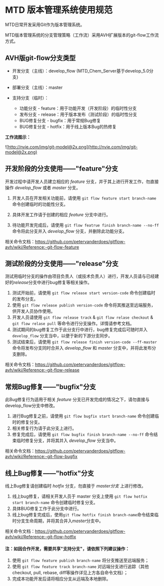 # MTD 版本管理系统使用规范

MTD日常开发采用Git作为版本管理系统。

MTD版本管理系统的分支管理策略（工作流）采用AVH扩展版本的git-flow工作流方式。



## AVH版git-flow分支类型

- 开发分支（主线）：develop_flow (MTD_Chem_Server基于develop_5.0分支)

- 部署分支（主线）：master

- 支持分支（临时）：
  - 功能分支 - feature：用于功能开发（开发阶段）的临时性分支
  - 发布分支 - release：用于版本发布（测试阶段）的临时性分支
  - BUG修复分支 - bugfix：用于常规Bug修复
  - BUG修复分支 - hotfix：用于线上版本Bug的热修复

**工作流图示：**

![http://nvie.com/img/git-model@2x.png](http://nvie.com/img/git-model@2x.png)



## 开发阶段的分支使用——"feature"分支

开发过程中请开发人员建立相应的 *feature* 分支，并于其上进行开发工作，勿直接操作 *develop_flow* 或者 *master* 分支。

1. 开发人员在开发相关功能前，请使用 `git flow feature start branch-name` 命令创建临时的功能性分支。 

2. 具体开发工作请于创建的相应 *feature* 分支中进行。

3. 待功能开发完成后，请使用 `git flow featrue finish branch-name --no-ff` 命令将此分支并入 *develop_flow* 分支，并删除此功能分支。

相关命令文档：https://github.com/petervanderdoes/gitflow-avh/wiki/Reference:-git-flow-feature


## 测试阶段的分支使用——"release"分支

测试用临时分支的操作由项目负责人（或技术负责人）进行，开发人员请与已经建好的*release*分支中进行bug修复等相关操作。

1. 测试开始前，请使用 `git flow release start version-code` 命令创建临时的发布分支。
2. 使用 `git flow release publish version-code` 命令将其推送至远端服务，供开发人员协作使用。
3. 开发人员请使用 `git flow release track`  &  `git flow relase checkout`  &  `git flow relase pull` 等命令进行分支操作。详情请参考文档。
4. 测试期间的bug修复工作于此分支行中进行，bug修复完成后可随时并入 `develop_flow` 分支当中，以便于新的下游分支同步。
5. 测试结束后，请使用 `git flow release finish version-code --ff-master` 命令将发布分支同时合并入 *develop_flow* 和 *master* 分支中，并将此发布分支删除。

相关命令文档：https://github.com/petervanderdoes/gitflow-avh/wiki/Reference:-git-flow-release



## 常规Bug修复——"bugfix"分支

此Bug修复行为适用于相关 *feature* 分支已开发完成的情况之下，请勿直接与develop_flow分支中修改。

1. 进行Bug修复之前，请使用 `git flow bugfix start branch-name` 命令创建临时的修复分支。
2. 相关修复行为请于此分支上进行。
3. 修复完成后，请使用 `git flow bugfix finish branch-name --no-ff` 命令结束临时修复分支，并将其并入 *develop_flow* 分支当中。

相关命令文档：https://github.com/petervanderdoes/gitflow-avh/wiki/Reference:-git-flow-bugfix



## 线上Bug修复——"hotfix"分支

线上Bug修复请创建临时 *hotfix* 分支，勿直接于 *master分支* 上进行修改。

1. 线上bug修复，请相关开发人员于 master 分支上使用 `git flow hotfix start branch-name` 命令创建临时修复分支。
2. 具体BUG修复工作于此分支中进行。
3. 线上bug修复完成后，使用`git flow hotfix finish branch-name`命令结束临时分支生命周期，并将其合并入*master*分支中。

相关命令文档：https://github.com/petervanderdoes/gitflow-avh/wiki/Reference:-git-flow-hotfix



#### 注：如因合作开发，需要共享"支持分支"，请依照下列建议操作：

1. 使用 `git flow feature publish branch-name` 将分支推送至远端服务；
2. 使用 `git flow feature track branch-name` 对远端分支进行追踪（其他checkout, pull, rebase, diff等操作详见上方各自命令文档）；
3. 完成本功能开发后请将相应分支从远端及本地删除。
